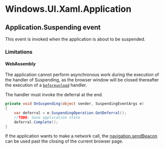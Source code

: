 # Windows.UI.Xaml.Application

## Application.Suspending event

This event is invoked when the application is about to be suspended.

### Limitations

#### WebAssembly

The application cannot perform asynchronous work during the execution of the handler of Suspending, as the browser window will be closed thereafter the execution of a [`beforeunload`](https://developer.mozilla.org/en-US/docs/Web/API/Window/beforeunload_event) handler.

The handler must invoke the deferral at the end.

```csharp
private void OnSuspending(object sender, SuspendingEventArgs e)
{
    var deferral = e.SuspendingOperation.GetDeferral();
    //TODO: Save application state
    deferral.Complete();
}
```

If the application wants to make a network call, the [navigation.sendBeacon](https://developer.mozilla.org/en-US/docs/Web/API/Navigator/sendBeacon) can be used past the closing of the current browser page.
